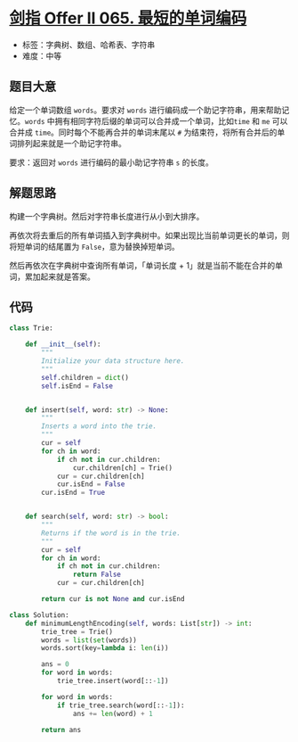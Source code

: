 # [剑指 Offer II 065. 最短的单词编码](https://leetcode-cn.com/problems/iSwD2y/)

- 标签：字典树、数组、哈希表、字符串
- 难度：中等

## 题目大意

给定一个单词数组 `words`。要求对 `words` 进行编码成一个助记字符串，用来帮助记忆。`words` 中拥有相同字符后缀的单词可以合并成一个单词，比如`time` 和 `me` 可以合并成 `time`。同时每个不能再合并的单词末尾以 `#` 为结束符，将所有合并后的单词排列起来就是一个助记字符串。

要求：返回对 `words` 进行编码的最小助记字符串 `s` 的长度。

## 解题思路

构建一个字典树。然后对字符串长度进行从小到大排序。

再依次将去重后的所有单词插入到字典树中。如果出现比当前单词更长的单词，则将短单词的结尾置为 `False`，意为替换掉短单词。

然后再依次在字典树中查询所有单词，「单词长度 + 1」就是当前不能在合并的单词，累加起来就是答案。

## 代码

```Python
class Trie:

    def __init__(self):
        """
        Initialize your data structure here.
        """
        self.children = dict()
        self.isEnd = False


    def insert(self, word: str) -> None:
        """
        Inserts a word into the trie.
        """
        cur = self
        for ch in word:
            if ch not in cur.children:
                cur.children[ch] = Trie()
            cur = cur.children[ch]
            cur.isEnd = False
        cur.isEnd = True


    def search(self, word: str) -> bool:
        """
        Returns if the word is in the trie.
        """
        cur = self
        for ch in word:
            if ch not in cur.children:
                return False
            cur = cur.children[ch]

        return cur is not None and cur.isEnd

class Solution:
    def minimumLengthEncoding(self, words: List[str]) -> int:
        trie_tree = Trie()
        words = list(set(words))
        words.sort(key=lambda i: len(i))

        ans = 0
        for word in words:
            trie_tree.insert(word[::-1])

        for word in words:
            if trie_tree.search(word[::-1]):
                ans += len(word) + 1

        return ans
```

